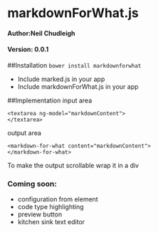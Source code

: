 # markdownForWhat.js
#### Author:Neil Chudleigh
#### Version: 0.0.1

##Installation
```bower install markdownforwhat```

- Include marked.js in your app
- Include markdownForWhat.js in your app

##Implementation
input area
```
<textarea ng-model="markdownContent">
</textarea>
```
output area
```
<markdown-for-what content="markdownContent">
</markdown-for-what>
```
To make the output scrollable wrap it in a div

### Coming soon:
- configuration from element
- code type highlighting
- preview button
- kitchen sink text editor